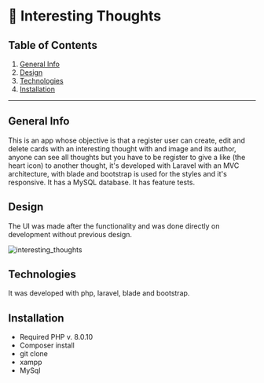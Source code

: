 # :thought_balloon: Interesting Thoughts

## Table of Contents

1. [General Info](#general-info)
2. [Design](#design)
3. [Technologies](#technologies)
4. [Installation](#installation)

---

## General Info

This is an app whose objective is that a register user can create, edit and delete cards with an interesting thought with and image and its author, anyone can see all thoughts but you have to be register to give a like (the heart icon) to another thought, it's developed with Laravel with an MVC architecture, with blade and bootstrap is used for the styles and it's responsive. It has a MySQL database. It has feature tests. 

## Design

The UI was made after the functionality and was done directly on development without previous design.

![interesting_thoughts](https://user-images.githubusercontent.com/73828751/230874670-0c66ab30-dfd4-4d87-a4d8-7367eeadbc28.png)

## Technologies

It was developed with php, laravel, blade and bootstrap.

## Installation

- Required PHP v. 8.0.10
- Composer install
- git clone <repository>
- xampp
- MySql
